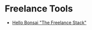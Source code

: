 # Freelance Tools

* [Hello Bonsai "The Freelance Stack"](https://www.hellobonsai.com/best-freelance-tools)